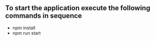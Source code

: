 ## To start the application execute the following commands in sequence

- npm install
- npm run start

